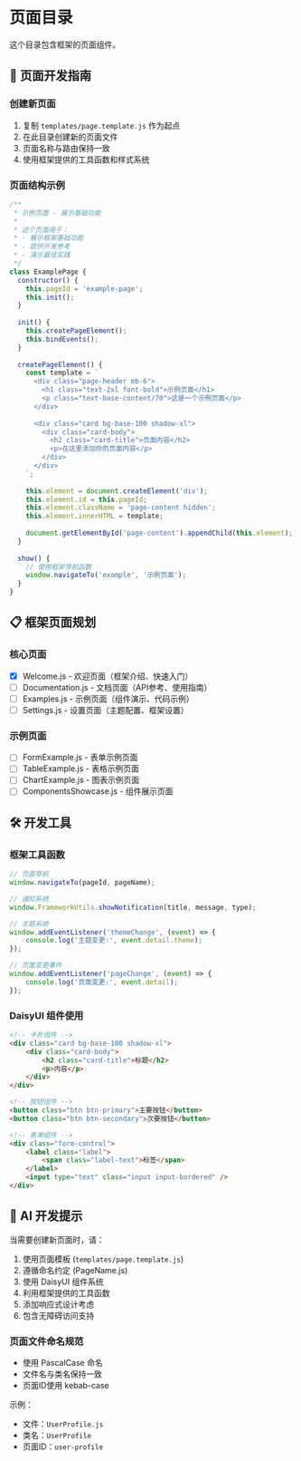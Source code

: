 # 页面目录

这个目录包含框架的页面组件。

## 📝 页面开发指南

### 创建新页面
1. 复制 `templates/page.template.js` 作为起点
2. 在此目录创建新的页面文件
3. 页面名称与路由保持一致
4. 使用框架提供的工具函数和样式系统

### 页面结构示例
```javascript
/**
 * 示例页面 - 展示基础功能
 * 
 * 这个页面用于：
 * - 展示框架基础功能
 * - 提供开发参考
 * - 演示最佳实践
 */
class ExamplePage {
  constructor() {
    this.pageId = 'example-page';
    this.init();
  }
  
  init() {
    this.createPageElement();
    this.bindEvents();
  }
  
  createPageElement() {
    const template = `
      <div class="page-header mb-6">
        <h1 class="text-2xl font-bold">示例页面</h1>
        <p class="text-base-content/70">这是一个示例页面</p>
      </div>
      
      <div class="card bg-base-100 shadow-xl">
        <div class="card-body">
          <h2 class="card-title">页面内容</h2>
          <p>在这里添加你的页面内容</p>
        </div>
      </div>
    `;
    
    this.element = document.createElement('div');
    this.element.id = this.pageId;
    this.element.className = 'page-content hidden';
    this.element.innerHTML = template;
    
    document.getElementById('page-content').appendChild(this.element);
  }
  
  show() {
    // 使用框架导航函数
    window.navigateTo('example', '示例页面');
  }
}
```

## 📋 框架页面规划

### 核心页面
- [x] Welcome.js - 欢迎页面（框架介绍、快速入门）
- [ ] Documentation.js - 文档页面（API参考、使用指南）
- [ ] Examples.js - 示例页面（组件演示、代码示例）
- [ ] Settings.js - 设置页面（主题配置、框架设置）

### 示例页面
- [ ] FormExample.js - 表单示例页面
- [ ] TableExample.js - 表格示例页面
- [ ] ChartExample.js - 图表示例页面
- [ ] ComponentsShowcase.js - 组件展示页面

## 🛠️ 开发工具

### 框架工具函数
```javascript
// 页面导航
window.navigateTo(pageId, pageName);

// 通知系统
window.FrameworkUtils.showNotification(title, message, type);

// 主题系统
window.addEventListener('themeChange', (event) => {
    console.log('主题变更:', event.detail.theme);
});

// 页面变更事件
window.addEventListener('pageChange', (event) => {
    console.log('页面变更:', event.detail);
});
```

### DaisyUI 组件使用
```html
<!-- 卡片组件 -->
<div class="card bg-base-100 shadow-xl">
    <div class="card-body">
        <h2 class="card-title">标题</h2>
        <p>内容</p>
    </div>
</div>

<!-- 按钮组件 -->
<button class="btn btn-primary">主要按钮</button>
<button class="btn btn-secondary">次要按钮</button>

<!-- 表单组件 -->
<div class="form-control">
    <label class="label">
        <span class="label-text">标签</span>
    </label>
    <input type="text" class="input input-bordered" />
</div>
```

## 🎯 AI 开发提示

当需要创建新页面时，请：
1. 使用页面模板 (`templates/page.template.js`)
2. 遵循命名约定 (PageName.js)
3. 使用 DaisyUI 组件系统
4. 利用框架提供的工具函数
5. 添加响应式设计考虑
6. 包含无障碍访问支持

### 页面文件命名规范
- 使用 PascalCase 命名
- 文件名与类名保持一致
- 页面ID使用 kebab-case

示例：
- 文件：`UserProfile.js`
- 类名：`UserProfile`
- 页面ID：`user-profile`